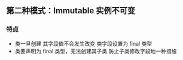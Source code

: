 ## 第二种模式：Immutable 实例不可变
### 特点
+ 类一旦创建 其字段值不会发生改变 类字段设置为 final 类型
+ 类要声明为 final 类型，无法创建其子类 防止子类修改字段地一种措施

